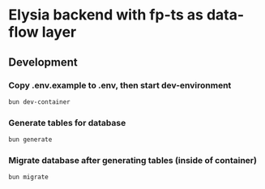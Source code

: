 # Elysia backend with fp-ts as data-flow layer

## Development

### Copy .env.example to .env, then start dev-environment

```sh
bun dev-container
```

### Generate tables for database

```sh
bun generate
```

### Migrate database after generating tables (inside of container)

```sh
bun migrate
```
